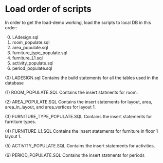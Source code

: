 # Load order of scripts

In order to get the load-demo working, load the scripts to local DB in this order:

0. LAdesign.sql
1. room_populate.sql
2. area_populate.sql
3. furniture_type_populate.sql
4. furniture_L1.sql
5. activity_populate.sql
6. period_populate.sql

(0) LADESIGN.sql
  Contains the build statements for all the tables used in the database

(1) ROOM_POPULATE.SQL
  Contains the insert statments for room.

(2) AREA_POPULATE.SQL
  Contains the insert statements for layout, area, area_in_layout, and area_vertices for layout 1.
  
(3) FURNITURE_TYPE_POPULATE.SQL
  Contains the insert statements for furniture types.

(4) FURNITURE_L1.SQL
  Contains the insert statements for furniture in floor 1 layout 1.
  
(5) ACTIVITY_POPULATE.SQL
  Contains the insert statements for activities.

(6) PERIOD_POPULATE.SQL
  Contains the insert statments for periods
